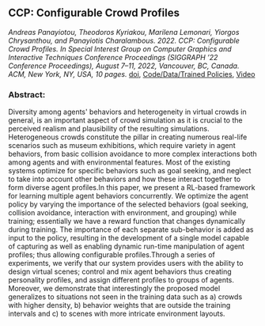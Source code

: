 ## CCP: Configurable Crowd Profiles

_Andreas Panayiotou, Theodoros Kyriakou, Marilena Lemonari, Yiorgos Chrysanthou, and Panayiotis Charalambous. 2022. CCP: Configurable Crowd Profiles. In Special Interest Group on Computer Graphics and Interactive Techniques Conference Proceedings (SIGGRAPH ’22 Conference  Proceedings), August 7–11, 2022, Vancouver, BC, Canada. ACM, New York, NY, USA, 10 pages._
[doi](https://doi.org/10.1145/3528233.3530712), [Code/Data/Trained Policies](https://github.com/veupnea/CCP), [Video](https://www.youtube.com/watch?v=k5SAOnisBas)

### Abstract:
Diversity among agents' behaviors and heterogeneity in virtual crowds in general, is an important aspect of crowd simulation as it is crucial to the perceived realism and plausibility of the resulting simulations.  Heterogeneous crowds constitute the pillar in creating numerous real-life scenarios such as museum exhibitions, which require variety in agent behaviors, from basic collision avoidance to more complex interactions both among agents and with environmental features. Most of the existing systems optimize for specific behaviors such as goal seeking, and neglect to take into account other behaviors and how these interact together to form diverse agent profiles.In this paper, we present a RL-based framework for learning multiple agent behaviors concurrently. We optimize the agent policy by varying the importance of the selected behaviors (goal seeking, collision avoidance, interaction with environment, and grouping) while training; essentially we have a reward function that changes dynamically during training. The importance of each separate sub-behavior is added as input to the policy, resulting in the development of a single model capable of capturing as well as enabling dynamic run-time manipulation of agent profiles; thus allowing configurable profiles.Through a series of experiments, we verify that our system provides users with the ability to design virtual scenes; control and mix agent behaviors thus creating personality profiles, and assign different profiles to groups of agents. Moreover, we demonstrate that interestingly the proposed model generalizes to situations not seen in the training data such as a) crowds with higher density, b) behavior weights that are outside the training intervals and c) to scenes with more intricate environment layouts.
